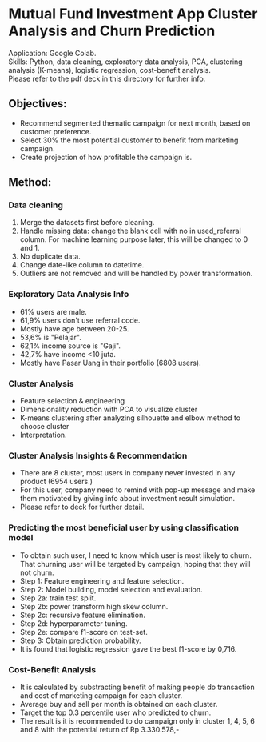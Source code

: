 # Mutual Fund Investment App Cluster Analysis and Churn Prediction
Application: Google Colab.\
Skills: Python, data cleaning, exploratory data analysis, PCA, clustering analysis (K-means), logistic regression, cost-benefit analysis.\
Please refer to the pdf deck in this directory for further info.

## Objectives: 
- Recommend segmented thematic campaign for next month, based on customer preference.
- Select 30% the most potential customer to benefit from marketing campaign.
- Create projection of how profitable the campaign is.

## Method:
### Data cleaning
1. Merge the datasets first before cleaning.
2. Handle missing data: change the blank cell with no in used_referral column. For machine learning purpose later, this will be changed to 0 and 1.
3. No duplicate data.
4. Change date-like column to datetime.
5. Outliers are not removed and will be handled by power transformation.

### Exploratory Data Analysis Info
- 61% users are male.
- 61,9% users don't use referral code.
- Mostly have age between 20-25.
- 53,6% is "Pelajar".
- 62,1% income source is "Gaji".
- 42,7% have income <10 juta.
- Mostly have Pasar Uang in their portfolio (6808 users).

### Cluster Analysis
- Feature selection & engineering
- Dimensionality reduction with PCA to visualize cluster
- K-means clustering after analyzing silhouette and elbow method to choose cluster
- Interpretation.

### Cluster Analysis Insights & Recommendation
- There are 8 cluster, most users in company never invested in any product (6954 users.)
- For this user, company need to remind with pop-up message and make them motivated by giving info about investment result simulation.
- Please refer to deck for further detail.

### Predicting the most beneficial user by using classification model
- To obtain such user, I need to know which user is most likely to churn. That churning user will be targeted by campaign, hoping that they will not churn.
- Step 1: Feature engineering and feature selection.
- Step 2: Model building, model selection and evaluation.
- Step 2a: train test split.
- Step 2b: power transform high skew column.
- Step 2c: recursive feature elimination.
- Step 2d: hyperparameter tuning.
- Step 2e: compare f1-score on test-set.
- Step 3: Obtain prediction probability.
- It is found that logistic regression gave the best f1-score by 0,716.

### Cost-Benefit Analysis
- It is calculated by substracting benefit of making people do transaction and cost of marketing campaign for each cluster.
- Average buy and sell per month is obtained on each cluster.
- Target the top 0.3 percentile user who predicted to churn.
- The result is it is recommended to do campaign only in cluster 1, 4, 5, 6 and 8 with the potential return of Rp 3.330.578,-
